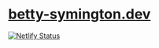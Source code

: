 # [betty-symington.dev](https://betty-symington.dev)
[![Netlify Status](https://api.netlify.com/api/v1/badges/074d0dd9-e124-40c8-9d1a-22ce533f3bb3/deploy-status)](https://app.netlify.com/sites/betty-symington/deploys)
